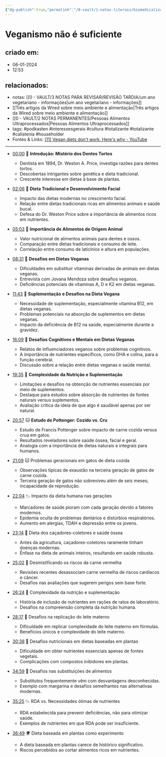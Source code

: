 ```yaml
---
{"dg-publish":true,"permalink":"/0-vault/1-notas-literais/biomedicalizacao/veganismo-nao-e-suficiente/","tags":["podkasten","interessesgerais","cultura","totalizante","calistenia","householder"],"dgHomeLink":true,"dgShowLocalGraph":true,"dgShowFileTree":true,"dgEnableSearch":true,"noteIcon":""}
---
```


# Veganismo não é suficiente

## criado em: 
- 06-01-2024
- 12:53
## relacionados:
- notas: [[0 - VAULT/3 NOTAS PARA REVISAR/REVISÃO TARDIA/um ano vegetariano - informações\|um ano vegetariano - informações]]
- [[Três artigos da Wired sobre meio ambiente e alimentação\|Três artigos da Wired sobre meio ambiente e alimentação]]
- [[0 - VAULT/2 NOTAS PERMANENTES/Pessoas Alimentos Ultraprocessados\|Pessoas Alimentos Ultraprocessados]]
- tags: #podkasten #interessesgerais #cultura #totalizante #totalizante #calistenia #householder
- Fontes & Links: [(11) Vegan diets don't work. Here's why - YouTube](https://www.youtube.com/watch?v=MpxgZGnEF7E)
---

- [00:00](https://youtu.be/MpxgZGnEF7E?t=0s) 🦷 **Introdução: Mistério dos Dentes Tortos**

  - Dentista em 1894, Dr. Weston A. Price, investiga razões para dentes tortos.
  - Descobertas intrigantes sobre genética e dieta tradicional.
  - Crescente interesse em dietas à base de plantas.

- [02:06](https://youtu.be/MpxgZGnEF7E?t=126s) 🌱 **Dieta Tradicional e Desenvolvimento Facial**

  - Impacto das dietas modernas no crescimento facial.
  - Relação entre dietas tradicionais ricas em alimentos animais e saúde bucal.
  - Defesa do Dr. Weston Price sobre a importância de alimentos ricos em nutrientes.

- [05:03](https://youtu.be/MpxgZGnEF7E?t=303s) 🥩 **Importância de Alimentos de Origem Animal**

  - Valor nutricional de alimentos animais para dentes e ossos.
  - Comparação entre dietas tradicionais e consumo de leite.
  - Correlação entre consumo de laticínios e altura em populações.

- [08:31](https://youtu.be/MpxgZGnEF7E?t=511s) 🌿 **Desafios em Dietas Veganas**

  - Dificuldades em substituir vitaminas derivadas de animais em dietas veganas.
  - Entrevista com Jovana Mendoza sobre desafios veganos.
  - Deficiências potenciais de vitaminas A, D e K2 em dietas veganas.

- [11:43](https://youtu.be/MpxgZGnEF7E?t=703s) 💊 **Suplementação e Desafios na Dieta Vegana**

  - Necessidade de suplementação, especialmente vitamina B12, em dietas veganas.
  - Problemas potenciais na absorção de suplementos em dietas veganas.
  - Impacto da deficiência de B12 na saúde, especialmente durante a gravidez.

- [16:09](https://youtu.be/MpxgZGnEF7E?t=969s) 🧠 **Desafios Cognitivos e Mentais em Dietas Veganas**

  - Relatos de influenciadores veganos sobre problemas cognitivos.
  - A importância de nutrientes específicos, como DHA e colina, para a função cerebral.
  - Discussão sobre a relação entre dietas veganas e saúde mental.

- [19:35](https://youtu.be/MpxgZGnEF7E?t=1175s) 🍃 **Complexidade da Nutrição e Suplementação**

  - Limitações e desafios na obtenção de nutrientes essenciais por meio de suplementos.
  - Destaque para estudos sobre absorção de nutrientes de fontes naturais versus suplementos.
  - Avaliação crítica da ideia de que algo é saudável apenas por ser natural.

- [20:57](https://youtu.be/MpxgZGnEF7E?t=1257s) 🐱 **Estudo de Pottenger: Cozido vs. Cru**

  - Estudo de Francis Pottenger sobre impacto de carne cozida versus crua em gatos.
  - Resultados reveladores sobre saúde óssea, facial e geral.
  - Analogia com a importância de dietas naturais e integrais para humanos.
- [21:09](https://www.youtube.com/watch?v=MpxgZGnEF7E&t=1269s) 🐱 Problemas geracionais em gatos de dieta cozida
  - Observações típicas de exaustão na terceira geração de gatos de carne cozida.
  - Terceira geração de gatos não sobreviveu além de seis meses; incapacidade de reprodução.

- [22:04](https://www.youtube.com/watch?v=MpxgZGnEF7E&t=1324s) 📉 Impacto da dieta humana nas gerações
  - Marcadores de saúde pioram com cada geração devido a fatores modernos.
  - Epidemia oculta de problemas dentários e distúrbios respiratórios.
  - Aumento em alergias, TDAH e depressão entre os jovens.

- [23:14](https://www.youtube.com/watch?v=MpxgZGnEF7E&t=1394s) 🦴 Dieta dos caçadores-coletores e saúde óssea
  - Antes da agricultura, caçadores-coletores raramente tinham doenças modernas.
  - Ênfase na dieta de animais inteiros, resultando em saúde robusta.

- [25:02](https://www.youtube.com/watch?v=MpxgZGnEF7E&t=1502s) 🥩 Desmistificando os riscos da carne vermelha
  - Revisões recentes desassociam carne vermelha de riscos cardíacos e câncer.
  - Desafios nas avaliações que sugerem perigos sem base forte.

- [26:24](https://www.youtube.com/watch?v=MpxgZGnEF7E&t=1584s) 🧪 Complexidade da nutrição e suplementação
  - História de inclusão de nutrientes em rações de ratos de laboratório.
  - Desafios na compreensão completa da nutrição humana.

- [28:17](https://www.youtube.com/watch?v=MpxgZGnEF7E&t=1697s) 🍼 Desafios na replicação do leite materno
  - Dificuldade em replicar complexidade do leite materno em fórmulas.
  - Benefícios únicos e complexidade do leite materno.

- [30:38](https://www.youtube.com/watch?v=MpxgZGnEF7E&t=1838s) 🌱 Desafios nutricionais em dietas baseadas em plantas
  - Dificuldade em obter nutrientes essenciais apenas de fontes vegetais.
  - Complicações com compostos inibidores em plantas.

- [34:59](https://www.youtube.com/watch?v=MpxgZnEF7E&t=2099s) 🍔 Desafios nas substituições de alimentos
  - Substitutos frequentemente vêm com desvantagens desconhecidas.
  - Exemplo com margarina e desafios semelhantes nas alternativas modernas.

- [35:25](https://www.youtube.com/watch?v=MpxgZnEF7E&t=2125s) 📉 RDA vs. Necessidades ótimas de nutrientes
  - RDA estabelecida para prevenir deficiências, não para otimizar saúde.
  - Exemplos de nutrientes em que RDA pode ser insuficiente.

- [36:49](https://www.youtube.com/watch?v=MpxgZnEF7E&t=2209s) 🌍 Dieta baseada em plantas como experimento
  - A dieta baseada em plantas carece de histórico significativo.
  - Riscos percebidos ao cortar alimentos ricos em nutrientes.
